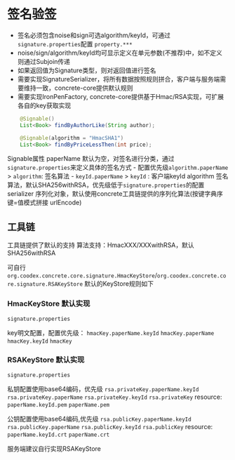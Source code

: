 # 签名验签

- 签名必须包含noise和sign可选algorithm/keyId，可通过`signature.properties`配置 `property.***`
- noise/sign/algorithm/keyId均可显示定义在单元参数(不推荐)中，如不定义则通过Subjoin传递
- 如果返回值为Signature类型，则对返回值进行签名
- 需要实现SignatureSerializer，将所有数据按照规则拼合，客户端与服务端需要维持一致，concrete-core提供默认规则
- 需要实现IronPenFactory, concrete-core提供基于Hmac/RSA实现，可扩展各自的key获取实现

```java
    @Signable()
    List<Book> findByAuthorLike(String author);

    @Signable(algorithm = "HmacSHA1")
    List<Book> findByPriceLessThen(int price);
```

Signable属性
paperName 默认为空，对签名进行分类，通过`signature.properties`来定义具体的签名方式
    - 配置优先级`algorithm.paperName` > `algorithm`: 签名算法
    - `keyId.paperName` > `keyId` : 客户端keyId
algorithm 签名算法，默认SHA256withRSA，优先级低于`signature.properties`的配置
serializer 序列化对象，默认使用concrete工具链提供的序列化算法(按键字典序 键=值模式拼接 urlEncode)


## 工具链

工具链提供了默认的支持
算法支持：HmacXXX/XXXwithRSA，默认SHA256withRSA

可自行`org.coodex.concrete.core.signature.HmacKeyStore`/`org.coodex.concrete.core.signature.RSAKeyStore`
默认的KeyStore规则如下

### HmacKeyStore 默认实现

`signature.properties`

key明文配置，配置优先级：
`hmacKey.paperName.keyId`
`hmacKey.paperName`
`hmacKey.keyId`
`hmacKey`


### RSAKeyStore 默认实现

`signature.properties`

私钥配置使用base64编码，优先级
`rsa.privateKey.paperName.keyId`
`rsa.privateKey.paperName`
`rsa.privateKey.keyId`
`rsa.privateKey`
resource:
`paperName.keyId.pem`
`paperName.pem`

公钥配置使用base64编码,优先级
`rsa.publicKey.paperName.keyId`
`rsa.publicKey.paperName`
`rsa.publicKey.keyId`
`rsa.publicKey`
resource:
`paperName.keyId.crt`
`paperName.crt`


服务端建议自行实现RSAKeyStore

